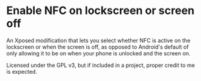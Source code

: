 Enable NFC on lockscreen or screen off
===========================================================================

An Xposed modification that lets you select whether NFC is active on the lockscreen or when the screen is off, as opposed to Android's default of only allowing it to be on when your phone is
unlocked and the screen on.

Licensed under the GPL v3, but if included in a project, proper credit to me is expected.
